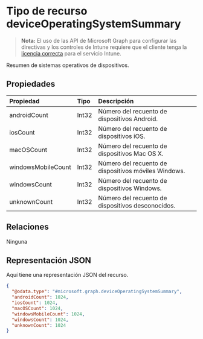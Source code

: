# <a name="deviceoperatingsystemsummary-resource-type"></a>Tipo de recurso deviceOperatingSystemSummary

> **Nota:** El uso de las API de Microsoft Graph para configurar las directivas y los controles de Intune requiere que el cliente tenga la [licencia correcta](https://go.microsoft.com/fwlink/?linkid=839381) para el servicio Intune.

Resumen de sistemas operativos de dispositivos.
## <a name="properties"></a>Propiedades
|Propiedad|Tipo|Descripción|
|:---|:---|:---|
|androidCount|Int32|Número del recuento de dispositivos Android.|
|iosCount|Int32|Número del recuento de dispositivos iOS.|
|macOSCount|Int32|Número del recuento de dispositivos Mac OS X.|
|windowsMobileCount|Int32|Número del recuento de dispositivos móviles Windows.|
|windowsCount|Int32|Número del recuento de dispositivos Windows.|
|unknownCount|Int32|Número del recuento de dispositivos desconocidos.|

## <a name="relationships"></a>Relaciones
Ninguna
## <a name="json-representation"></a>Representación JSON
Aquí tiene una representación JSON del recurso.
<!-- {
  "blockType": "resource",
  "keyProperty": "id",
  "@odata.type": "microsoft.graph.deviceOperatingSystemSummary"
}
-->
``` json
{
  "@odata.type": "#microsoft.graph.deviceOperatingSystemSummary",
  "androidCount": 1024,
  "iosCount": 1024,
  "macOSCount": 1024,
  "windowsMobileCount": 1024,
  "windowsCount": 1024,
  "unknownCount": 1024
}
```



